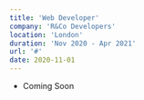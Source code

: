 ```yaml
---
title: 'Web Developer'
company: 'R&Co Developers'
location: 'London'
duration: 'Nov 2020 - Apr 2021'
url: '#'
date: 2020-11-01
---
```


- Coming Soon
